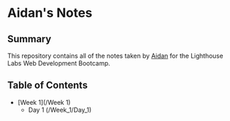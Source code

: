 # Aidan's Notes

## Summary
This repository contains all of the notes taken by [Aidan](https://github.com/aidanmattrick) for the Lighthouse Labs Web Development Bootcamp.

## Table of Contents
* [Week 1](/Week 1)
  * Day 1 (/Week_1/Day_1)
